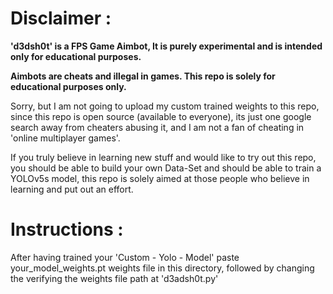 # Disclaimer :

**'d3dsh0t' is a FPS Game Aimbot, It is purely experimental and is intended only for educational purposes.**

**Aimbots are cheats and illegal in games. This repo is solely for educational purposes only.**

Sorry, but I am not going to upload my custom trained weights to this repo, since this repo is open source (available to everyone), its just one google search away from cheaters abusing it, and I am not a fan of cheating in 'online multiplayer games'.

If you truly believe in learning new stuff and would like to try out this repo, you should be able to build your own Data-Set and should be able to train a YOLOv5s model, this repo is solely aimed at those people who believe in learning and put out an effort.

# Instructions :

After having trained your 'Custom - Yolo - Model' paste your_model_weights.pt weights file in this directory, followed by changing the verifying the weights file path at 'd3adsh0t.py'
